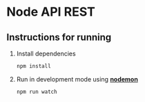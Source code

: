 # Node API REST

## Instructions for running

1. Install dependencies 
    ``` bash
    npm install
    ```

2. Run in development mode using [**nodemon**](https://www.npmjs.com/package/nodemon)
    ``` bash
    npm run watch
    ```
